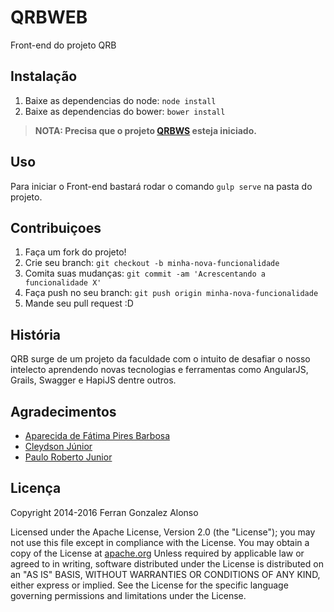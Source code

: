 # QRBWEB

Front-end do projeto QRB

## Instalação

1. Baixe as dependencias do node: ```node install```
2. Baixe as dependencias do bower: ```bower install```

> **NOTA: Precisa que o projeto [QRBWS](https://github.com/felansu/QRBWS/) esteja iniciado.**

## Uso

Para iniciar o Front-end bastará rodar o comando ```gulp serve``` na pasta do projeto.

## Contribuiçoes

1. Faça um fork do projeto!
2. Crie seu branch: `git checkout -b minha-nova-funcionalidade`
3. Comita suas mudanças: `git commit -am 'Acrescentando a funcionalidade X'`
4. Faça push no seu branch: `git push origin minha-nova-funcionalidade`
5. Mande seu pull request :D

## História

QRB surge de um projeto da faculdade com o intuito de desafiar o nosso intelecto aprendendo novas tecnologias e ferramentas como AngularJS, Grails, Swagger e HapiJS dentre outros.

## Agradecimentos

* [Aparecida de Fátima Pires Barbosa](https://github.com/aparpires)
* [Cleydson Júnior](https://github.com/cleydsonjr)
* [Paulo Roberto Junior](https://github.com/paulonill)

## Licença

Copyright 2014-2016 Ferran Gonzalez Alonso

Licensed under the Apache License, Version 2.0 (the "License");
you may not use this file except in compliance with the License.
You may obtain a copy of the License at [apache.org](http://www.apache.org/licenses/LICENSE-2.0)
Unless required by applicable law or agreed to in writing, software
distributed under the License is distributed on an "AS IS" BASIS,
WITHOUT WARRANTIES OR CONDITIONS OF ANY KIND, either express or implied.
See the License for the specific language governing permissions and
limitations under the License.
